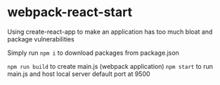 # webpack-react-start
Using create-react-app to make an application has too much bloat and package vulnerabilities

Simply run `npm i` to download packages from package.json

`npm run build` to create main.js (webpack application)
`npm start` to run main.js and host local server
default port at 9500
